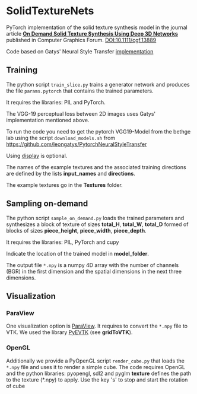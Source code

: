 # SolidTextureNets

PyTorch implementation of the solid texture synthesis model in the journal article [**On Demand Solid Texture Synthesis Using Deep 3D Networks**](https://hal.archives-ouvertes.fr/hal-01678122v3) published in Computer Graphics Forum. [DOI:10.1111/cgf.13889](https://doi.org/10.1111/cgf.13889)

Code based on Gatys' Neural Style Transfer [implementation](https://github.com/leongatys/PytorchNeuralStyleTransfer)

## Training

The python script `train_slice.py` trains a generator network and produces the file `params.pytorch` that contains the trained parameters.

It requires the libraries: PIL and PyTorch.

The VGG-19 perceptual loss between 2D images uses Gatys' implementation mentioned above.

To run the code you need to get the pytorch VGG19-Model from the bethge lab using the script `download_models.sh` from https://github.com/leongatys/PytorchNeuralStyleTransfer


Using [display](https://github.com/szym/display) is optional.

The names of the example textures and the associated training directions are defined by the lists **input_names** and **directions**.

The example textures go in the **Textures** folder.

## Sampling on-demand

The python script `sample_on_demand.py` loads the trained parameters and synthesizes a block of texture of sizes **total_H**, **total_W**, **total_D** formed of blocks of sizes **piece_height**, **piece_width**, **piece_depth**.

It requires the libraries: PIL, PyTorch and cupy

Indicate the location of the trained model in **model_folder**.

The output file `*.npy` is a numpy 4D array with the number of channels (BGR) in the first dimension and the spatial dimensions in the next three dimensions. 

## Visualization

### ParaView
One visualization option is [ParaView](https://www.paraview.org/). It requires to convert the `*.npy` file to VTK. We used the library [PyEVTK](https://bitbucket.org/pauloh/pyevtk/src/default/) (see **gridToVTK**).

### OpenGL
Additionally we provide a PyOpenGL script `render_cube.py` that loads the `*.npy` file and uses it to render a simple cube. 
The code requires OpenGL and the python libraries: pyopengl, sdl2 and pyglm 
**texture** defines the path to the texture (*.npy) to apply.
Use the key 's' to stop and start the rotation of cube

